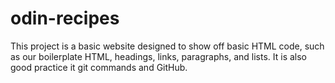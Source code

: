 # odin-recipes
This project is a basic website designed to show off basic HTML code, such as our boilerplate HTML, headings, links, paragraphs, and lists. It is also good practice it git commands and GitHub.